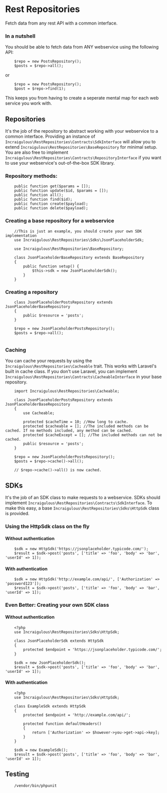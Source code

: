 # Rest Repositories

Fetch data from any rest API with a common interface.

### In a nutshell
You should be able to fetch data from ANY webservice using the following API: 

```
	$repo = new PostsRepository();
	$posts = $repo->all();
```
or 

```
	$repo = new PostsRepository();
	$post = $repo->find(1);
```

This keeps you from having to create a seperate mental map for each web service you work with. 

## Repositories
It's the job of the repository to abstract working with your webservice to a common interface. Providing an instance of `Incraigulous\RestRepositories\Contracts\SdkInterface` will allow you to extend `Incraigulous\RestRepositories\BaseRepository` for minimal setup. You are also free to implement `Incraigulous\RestRepositories\Contracts\RepositoryInterface` if you want to use your webservice's out-of-the-box SDK library.  

### Repository methods:
```
	public function get($params = []);
	public function update($id, $params = []);
	public function all();
	public function find($id);
	public function create($payload);
	public function delete($payload);
```
    
### Creating a base repository for a webservice
```
	//This is just an example, you should create your own SDK implementation
	use Incraigulous\RestRepositories\Sdks\JsonPlaceholderSdk; 
	
	use Incraigulous\RestRepositories\BaseRepository;
	
	class JsonPlaceholderBaseRepository extends BaseRepository
	{
	    public function setup() {
	        $this->sdk = new JsonPlaceholderSdk();
	    }
	}
```

### Creating a repository
```
	class JsonPlaceholderPostsRepository extends JsonPlaceholderBaseRepository
	{
	    public $resource = 'posts';
	}
	
	$repo = new JsonPlaceholderPostsRepository();
	$posts = $repo->all();
    
```

### Caching
You can cache your requests by using the `Incraigulous\RestRepositories\Cacheable` trait. This works with Laravel's built in cache class. If you don't use Laravel, you can implement `Incraigulous\RestRepositories\Contracts\CacheableInterface` in your base repository. 

```
	import Incraigulous\RestRepositories\Cacheable;
	
	class JsonPlaceholderPostsRepository extends JsonPlaceholderBaseRepository
	{
	    use Cacheable;
	
	    protected $cacheTime = 10; //How long to cache.
	    protected $cacheable = []; //The included methods can be cached. If no methods included, any method can be cached.
	    protected $cacheExcept = []; //The included methods can not be cached.	
	    public $resource = 'posts';
	}
	
	$repo = new JsonPlaceholderPostsRepository();
	$posts = $repo->cache()->all();
	
	// $repo->cache()->all() is now cached.

```


## SDKs
It's the job of an SDK class to make requests to a webservice. SDKs should implement `Incraigulous\RestRepositories\Contracts\SdkInterface`. To make this easy, a base `Incraigulous\RestRepositories\Sdks\HttpSdk` class is provided.

### Using the HttpSdk class on the fly
#### Without authentication

```
	$sdk = new HttpSdk('https://jsonplaceholder.typicode.com/');
	$result = $sdk->post('posts', ['title' => 'foo', 'body' => 'bar', 'userId' => 1]);

```

#### With authentication

```
	$sdk = new HttpSdk('http://example.com/api/', ['Authorization' => 'password123']);
	$result = $sdk->post('posts', ['title' => 'foo', 'body' => 'bar', 'userId' => 1]);

```

### Even Better: Creating your own SDK class
#### Without authentication
```
	<?php
	use Incraigulous\RestRepositories\Sdks\HttpSdk;
	
	class JsonPlaceholderSdk extends HttpSdk
	{
	    protected $endpoint = 'https://jsonplaceholder.typicode.com/';
	}
	
	$sdk = new JsonPlaceholderSdk();
	$result = $sdk->post('posts', ['title' => 'foo', 'body' => 'bar', 'userId' => 1]);
```

#### With authentication

```
	<?php
	use Incraigulous\RestRepositories\Sdks\HttpSdk;
	
	class ExampleSdk extends HttpSdk
	{
	    protected $endpoint = 'http://example.com/api/';
	    
	    protected function defaultHeaders()
	    {
	    	return ['Authorization' => $however->you->get->api->key];
	    }
	}
	
	$sdk = new ExampleSdk();
	$result = $sdk->post('posts', ['title' => 'foo', 'body' => 'bar', 'userId' => 1]);
```

## Testing
```
	/vendor/bin/phpunit
```	
